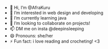 - 👋 Hi, I’m @AfraKuru
- 👀 I’m interested in web design and developing
- 🌱 I’m currently learning java
- 💞️ I’m looking to collaborate on projects!
- 📫 DM me on insta @deepinsleeping
- 😄 Pronouns: she/her
- ⚡ Fun fact: i love reading and crocheting! <3

<!---
AfraKuru/AfraKuru is a ✨ special ✨ repository because its `README.md` (this file) appears on your GitHub profile.
You can click the Preview link to take a look at your changes.
--->
